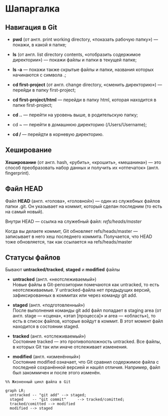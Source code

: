 # Шапаргалка
## Навигация в Git

- **pwd** (от англ. print working directory, «показать рабочую папку») — покажи, в какой я папке;

- **ls** (от англ. list directory contents, «отобразить содержимое директории») — покажи файлы и папки в текущей папке;

- **ls -a** — покажи также скрытые файлы и папки, названия которых начинаются с символа .;

- **cd first-project** (от англ. change directory, «сменить директорию») — перейди в папку first-project;

- **cd first-project/html** — перейди в папку html, которая находится в папке first-project;

- **cd ..** — перейти на уровень выше, в родительскую папку;

- cd ~ — перейти в домашнюю директорию (/Users/Username);

- **cd /** — перейдти в корневую директорию.

## Хеширование

**Хеширование** (от англ. hash, «рубить», «крошить», «мешанина») — это способ преобразовать набор данных и получить их «отпечаток» (англ. fingerprint).

## Файл HEAD

Файл **HEAD** (англ. «голова», «головной») — один из служебных файлов папки .git. Он указывает на коммит, который сделан последним (то есть на самый новый).

Внутри HEAD — ссылка на служебный файл: *refs/heads/master*

Когда вы делаете коммит, Git обновляет refs/heads/master — записывает в него хеш последнего коммита. Получается, что HEAD тоже обновляется, так как ссылается на refs/heads/master

## Статусы файлов

Бывают **untracked/tracked**, **staged** и **modified** файлы

- **untracked** (англ. «неотслеживаемый»)  
Новые файлы в Git-репозитории помечаются как untracked, то есть неотслеживаемые. У untracked-файла нет предыдущих версий, зафиксированных в коммитах или через команду git add.

- **staged** (англ. «подготовленный»)  
  После выполнения команды git add файл попадает в staging area (от англ. stage — «сцена», «этап [процесса]» и area — «область»), то есть в список файлов, которые войдут в коммит. В этот момент файл находится в состоянии staged.

- **tracked** (англ. «отслеживаемый»)  
Состояние tracked — это противоположность untracked. Все файлы, в которых Git так или иначе отслеживает изменения.

- **modified** (англ. «изменённый»)  
Состояние modified означает, что Git сравнил содержимое файла с последней сохранённой версией и нашёл отличия. Например, файл был закоммичен и после этого изменён.

```mermaid
%% Жизненный цикл файла в Git

graph LR;
  untracked -- "git add" --> staged;
  staged    -- "git commit"     --> tracked/comitted;
  tracked/comitted --> modified
  modified --> staged
```
